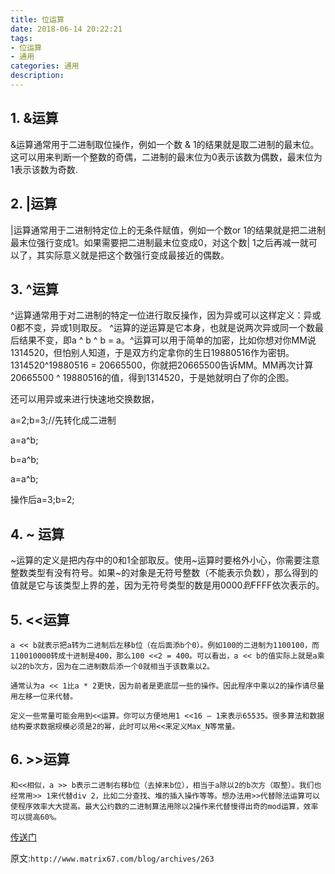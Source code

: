 ```yaml
---
title: 位运算
date: 2018-06-14 20:22:21
tags:
- 位运算
- 通用
categories: 通用
description:
---
```


## 1. &运算    

&运算通常用于二进制取位操作，例如一个数 & 1的结果就是取二进制的最末位。这可以用来判断一个整数的奇偶，二进制的最末位为0表示该数为偶数，最末位为1表示该数为奇数.    

## 2. |运算    

 |运算通常用于二进制特定位上的无条件赋值，例如一个数or 1的结果就是把二进制最末位强行变成1。如果需要把二进制最末位变成0，对这个数| 1之后再减一就可以了，其实际意义就是把这个数强行变成最接近的偶数。

## 3. ^运算    

 ^运算通常用于对二进制的特定一位进行取反操作，因为异或可以这样定义：异或0都不变，异或1则取反。 ^运算的逆运算是它本身，也就是说两次异或同一个数最后结果不变，即a ^ b ^ b = a。^运算可以用于简单的加密，比如你想对你MM说1314520，但怕别人知道，于是双方约定拿你的生日19880516作为密钥。1314520^19880516 = 20665500，你就把20665500告诉MM。MM再次计算20665500 ^ 19880516的值，得到1314520，于是她就明白了你的企图。

还可以用异或来进行快速地交换数据，

a=2;b=3;//先转化成二进制

a=a^b;

b=a^b;

a=a^b;

操作后a=3;b=2;

## 4. ~ 运算

   ~运算的定义是把内存中的0和1全部取反。使用~运算时要格外小心，你需要注意整数类型有没有符号。如果~的对象是无符号整数（不能表示负数），那么得到的值就是它与该类型上界的差，因为无符号类型的数是用$0000到$FFFF依次表示的。

## 5. <<运算

    a << b就表示把a转为二进制后左移b位（在后面添b个0）。例如100的二进制为1100100，而110010000转成十进制是400，那么100 <<2 = 400。可以看出，a << b的值实际上就是a乘以2的b次方，因为在二进制数后添一个0就相当于该数乘以2。

    通常认为a << 1比a * 2更快，因为前者是更底层一些的操作。因此程序中乘以2的操作请尽量用左移一位来代替。

    定义一些常量可能会用到<<运算。你可以方便地用1 <<16 – 1来表示65535。很多算法和数据结构要求数据规模必须是2的幂，此时可以用<<来定义Max_N等常量。

## 6. >>运算

    和<<相似，a >> b表示二进制右移b位（去掉末b位），相当于a除以2的b次方（取整）。我们也经常用>> 1来代替div 2，比如二分查找、堆的插入操作等等。想办法用>>代替除法运算可以使程序效率大大提高。最大公约数的二进制算法用除以2操作来代替慢得出奇的mod运算，效率可以提高60%。​​​​

[传送门](https://weibo.com/ttarticle/p/show?id=2309404238259097064884&mod=zwenzhang)



原文:`http://www.matrix67.com/blog/archives/263`